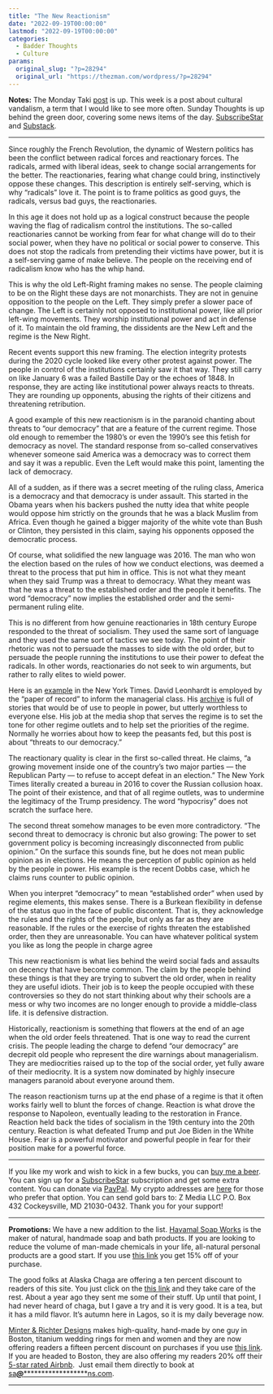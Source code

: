 ```yaml
---
title: "The New Reactionism"
date: "2022-09-19T00:00:00"
lastmod: "2022-09-19T00:00:00"
categories:
  - Badder Thoughts
  - Culture
params:
  original_slug: "?p=28294"
  original_url: "https://thezman.com/wordpress/?p=28294"
---
```


**Notes:** The Monday Taki
<a href="https://www.takimag.com/article/lord-of-the-wrongs/"
rel="noopener" target="_blank">post</a> is up. This week is a post about
cultural vandalism, a term that I would like to see more often. Sunday
Thoughts is up behind the green door, covering some news items of the
day. <a href="https://www.subscribestar.com/the-z-blog" rel="noopener"
target="_blank">SubscribeStar</a> and
[Substack](https://thedissident.substack.com/).

------------------------------------------------------------------------

Since roughly the French Revolution, the dynamic of Western politics has
been the conflict between radical forces and reactionary forces. The
radicals, armed with liberal ideas, seek to change social arrangements
for the better. The reactionaries, fearing what change could bring,
instinctively oppose these changes. This description is entirely
self-serving, which is why “radicals” love it. The point is to frame
politics as good guys, the radicals, versus bad guys, the reactionaries.

In this age it does not hold up as a logical construct because the
people waving the flag of radicalism control the institutions. The
so-called reactionaries cannot be working from fear for what change will
do to their social power, when they have no political or social power to
conserve. This does not stop the radicals from pretending their victims
have power, but it is a self-serving game of make believe. The people on
the receiving end of radicalism know who has the whip hand.

This is why the old Left-Right framing makes no sense. The people
claiming to be on the Right these days are not monarchists. They are not
in genuine opposition to the people on the Left. They simply prefer a
slower pace of change. The Left is certainly not opposed to
institutional power, like all prior left-wing movements. They worship
institutional power and act in defense of it. To maintain the old
framing, the dissidents are the New Left and the regime is the New
Right.

Recent events support this new framing. The election integrity protests
during the 2020 cycle looked like every other protest against power. The
people in control of the institutions certainly saw it that way. They
still carry on like January 6 was a failed Bastille Day or the echoes of
1848. In response, they are acting like institutional power always
reacts to threats. They are rounding up opponents, abusing the rights of
their citizens and threatening retribution.

A good example of this new reactionism is in the paranoid chanting about
threats to “our democracy” that are a feature of the current regime.
Those old enough to remember the 1980’s or even the 1990’s see this
fetish for democracy as novel. The standard response from so-called
conservatives whenever someone said America was a democracy was to
correct them and say it was a republic. Even the Left would make this
point, lamenting the lack of democracy.

All of a sudden, as if there was a secret meeting of the ruling class,
America is a democracy and that democracy is under assault. This started
in the Obama years when his backers pushed the nutty idea that white
people would oppose him strictly on the grounds that he was a black
Muslim from Africa. Even though he gained a bigger majority of the white
vote than Bush or Clinton, they persisted in this claim, saying his
opponents opposed the democratic process.

Of course, what solidified the new language was 2016. The man who won
the election based on the rules of how we conduct elections, was deemed
a threat to the process that put him in office. This is not what they
meant when they said Trump was a threat to democracy. What they meant
was that he was a threat to the established order and the people it
benefits. The word “democracy” now implies the established order and the
semi-permanent ruling elite.

This is no different from how genuine reactionaries in 18th century
Europe responded to the threat of socialism. They used the same sort of
language and they used the same sort of tactics we see today. The point
of their rhetoric was not to persuade the masses to side with the old
order, but to persuade the people running the institutions to use their
power to defeat the radicals. In other words, reactionaries do not seek
to win arguments, but rather to rally elites to wield power.

Here is an <a href="https://archive.ph/gwPCY" rel="noopener"
target="_blank">example</a> in the New York Times. David Leonhardt is
employed by the “paper of record” to inform the managerial class. His
<a href="https://archive.ph/RjorE" rel="noopener"
target="_blank">archive</a> is full of stories that would be of use to
people in power, but utterly worthless to everyone else. His job at the
media shop that serves the regime is to set the tone for other regime
outlets and to help set the priorities of the regime. Normally he
worries about how to keep the peasants fed, but this post is about
“threats to our democracy.”

The reactionary quality is clear in the first so-called threat. He
claims, “a growing movement inside one of the country’s two major
parties — the Republican Party — to refuse to accept defeat in an
election.” The New York Times literally created a bureau in 2016 to
cover the Russian collusion hoax. The point of their existence, and that
of all regime outlets, was to undermine the legitimacy of the Trump
presidency. The word “hypocrisy” does not scratch the surface here.

The second threat somehow manages to be even more contradictory. “The
second threat to democracy is chronic but also growing: The power to set
government policy is becoming increasingly disconnected from public
opinion.” On the surface this sounds fine, but he does not mean public
opinion as in elections. He means the perception of public opinion as
held by the people in power. His example is the recent Dobbs case, which
he claims runs counter to public opinion.

When you interpret “democracy” to mean “established order” when used by
regime elements, this makes sense. There is a Burkean flexibility in
defense of the status quo in the face of public discontent. That is,
they acknowledge the rules and the rights of the people, but only as far
as they are reasonable. If the rules or the exercise of rights threaten
the established order, then they are unreasonable. You can have whatever
political system you like as long the people in charge agree

This new reactionism is what lies behind the weird social fads and
assaults on decency that have become common. The claim by the people
behind these things is that they are trying to subvert the old order,
when in reality they are useful idiots. Their job is to keep the people
occupied with these controversies so they do not start thinking about
why their schools are a mess or why two incomes are no longer enough to
provide a middle-class life. it is defensive distraction.

Historically, reactionism is something that flowers at the end of an age
when the old order feels threatened. That is one way to read the current
crisis. The people leading the charge to defend “our democracy” are
decrepit old people who represent the dire warnings about managerialism.
They are mediocrities raised up to the top of the social order, yet
fully aware of their mediocrity. It is a system now dominated by highly
insecure managers paranoid about everyone around them.

The reason reactionism turns up at the end phase of a regime is that it
often works fairly well to blunt the forces of change. Reaction is what
drove the response to Napoleon, eventually leading to the restoration in
France. Reaction held back the tides of socialism in the 19th century
into the 20th century. Reaction is what defeated Trump and put Joe Biden
in the White House. Fear is a powerful motivator and powerful people in
fear for their position make for a powerful force.

------------------------------------------------------------------------

If you like my work and wish to kick in a few bucks, you can
<a href="https://www.buymeacoffee.com/mujolulu" rel="noopener"
target="_blank">buy me a beer</a>. You can sign up for a
<a href="https://www.subscribestar.com/the-z-blog" rel="noopener"
target="_blank">SubscribeStar</a> subscription and get some extra
content. You can donate via <a
href="https://www.paypal.com/donate/?cmd=_s-xclick&amp;hosted_button_id=UDAS2Q8JYA6CN&amp;source=url"
rel="noopener" target="_blank">PayPal</a>. My crypto addresses are
<a href="https://thezman.com/wordpress/?page_id=22713" rel="noopener"
target="_blank">here</a> for those who prefer that option. You can send
gold bars to: Z Media LLC P.O. Box 432 Cockeysville, MD 21030-0432.
Thank you for your support!

------------------------------------------------------------------------

**Promotions:** We have a new addition to the list.
<a href="https://havamalsoapworks.com/" rel="noopener"
target="_blank">Havamal Soap Works</a> is the maker of natural, handmade
soap and bath products. If you are looking to reduce the volume of
man-made chemicals in your life, all-natural personal products are a
good start. If you use
<a href="https://havamalsoapworks.com/discount/ZMAN" rel="noopener"
target="_blank">this link</a> you get 15% off of your purchase.

The good folks at Alaska Chaga are offering a ten percent discount to
readers of this site. You just click on the
<a href="https://alaskachaga.us/discount/ZMAN" rel="noopener noreferrer"
target="_blank">this link</a> and they take care of the rest. About a
year ago they sent me some of their stuff. Up until that point, I had
never heard of chaga, but I gave a try and it is very good. It is a tea,
but it has a mild flavor. It’s autumn here in Lagos, so it is my daily
beverage now.

<a href="https://www.minterandrichterdesigns.com/"
rel="noreferrer nofollow noopener" target="_blank">Minter &amp; Richter
Designs</a> makes high-quality, hand-made by one guy in Boston, titanium
wedding rings for men and women and they are now offering readers a
fifteen percent discount on purchases if you use
<a href="https://www.minterandrichterdesigns.com/discount/ZMAN"
rel="noreferrer nofollow noopener" target="_blank">this link</a>.
<span class="highlight"><span class="colour"><span class="font"><span class="size">If
you are headed to Boston, they are also offering my readers 20% off
their <a
href="https://www.airbnb.com/users/7988017/listings?user_id=7988017&amp;s=3"
rel="noopener noreferrer" target="_blank">5-star rated Airbnb</a>.  Just
email them directly to book at
<a href="mailto:sa***@*********************ns.com"
data-original-string="vXF4XQfDQCdl41QhWXSacg==cb78B4AK677p++dcnSsNY5S6RPAYFuz2UUgWSMoZR3qieSpBNJL/33GEIexG9zMbUto"><span
class="apbct-email-encoder"
data-original-string="fa+mGj6AE1d7C09+RcygfQ==cb7dKMmsF2d3qJZeVI7IYAFMMnjgF65cuDBQ+ZVvwOvNcZhagcqBwz6K/Orf4qmedXX"
title="This contact has been encoded by Anti-Spam by CleanTalk. Click to decode. To finish the decoding make sure that JavaScript is enabled in your browser.">sa<span
class="apbct-blur">***</span>@<span
class="apbct-blur">*********************</span>ns.com</span></a>.</span></span></span></span>

------------------------------------------------------------------------
